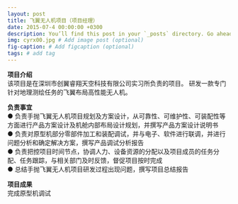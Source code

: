 ```yaml
---
layout: post
title: 飞翼无人机项目（项目经理）
date: 2015-07-4 00:00:00 +0300
description: You’ll find this post in your `_posts` directory. Go ahead and edit it and re-build the site to see your changes. # Add post description (optional)
img: cyrx00.jpg # Add image post (optional)
fig-caption: # Add figcaption (optional)
tags: # add tag
---
```

**项目介绍**  
该项目是在深圳市创翼睿翔天空科技有限公司实习所负责的项目。
研发一款专门针对地理测绘任务的飞翼布局高性能无人机。

**负责事宜**  
●  负责手抛飞翼无人机项目规划及方案设计，从可靠性、可维护性、可装配性等方面进行产品方案设计及机舱内部布局设计规划，并撰写产品方案设计说明书  
●  负责对原型机部分零部件加工和装配调试，并与电子、软件进行联调，并进行问题分析和确定解决方案，撰写产品调试分析报告  
●  负责把控项目时间节点，协调人力、设备资源的分配以及项目成员的任务分配、任务跟踪，与相关部门及时反馈，督促项目按时完成  
●  总结手抛飞翼无人机项目研发过程出现问题，撰写项目总结报告

**项目成果**  
完成原型机调试
